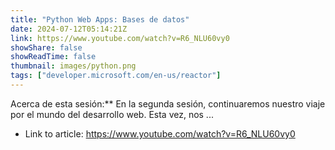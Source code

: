 ```yaml
---
title: "Python Web Apps: Bases de datos"
date: 2024-07-12T05:14:21Z
link: https://www.youtube.com/watch?v=R6_NLU60vy0
showShare: false
showReadTime: false
thumbnail: images/python.png
tags: ["developer.microsoft.com/en-us/reactor"]
---
```

Acerca de esta sesión:** En la segunda sesión, continuaremos nuestro viaje por el mundo del desarrollo web. Esta vez, nos ...

- Link to article: https://www.youtube.com/watch?v=R6_NLU60vy0